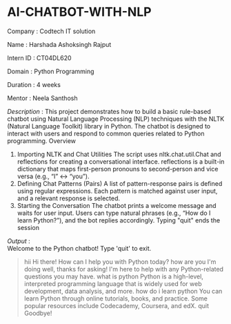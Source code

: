 # AI-CHATBOT-WITH-NLP

Company : Codtech IT solution

Name : Harshada Ashoksingh Rajput

Intern ID : CT04DL620

Domain : Python Programming

Duration : 4 weeks

Mentor : Neela Santhosh

*Description* : 
This project demonstrates how to build a basic rule-based chatbot using Natural Language Processing (NLP) techniques with the NLTK (Natural Language Toolkit) library in Python. The chatbot is designed to interact with users and respond to common queries related to Python programming.
 Overview
1. Importing NLTK and Chat Utilities
The script uses nltk.chat.util.Chat and reflections for creating a conversational interface.
reflections is a built-in dictionary that maps first-person pronouns to second-person and vice versa (e.g., “I” ↔ “you”).
2. Defining Chat Patterns (Pairs)
A list of pattern-response pairs is defined using regular expressions.
Each pattern is matched against user input, and a relevant response is selected.
3. Starting the Conversation
The chatbot prints a welcome message and waits for user input.
Users can type natural phrases (e.g., “How do I learn Python?”), and the bot replies accordingly.
Typing "quit" ends the session

*Output* :  
Welcome to the Python chatbot! Type 'quit' to exit.
>hii
Hi there! How can I help you with Python today?
>how are you
I'm doing well, thanks for asking! I'm here to help with any Python-related questions you may have.
>what is python
Python is a high-level, interpreted programming language that is widely used for web development, data analysis, and more.
>how do i learn python
You can learn Python through online tutorials, books, and practice. Some popular resources include Codecademy, Coursera, and edX.
>quit
Goodbye!
